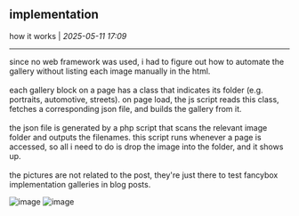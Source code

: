 ## implementation
how it works | _2025-05-11 17:09_
________
since no web framework was used, i had to figure out how to automate the gallery without listing each image manually in the html.  
&nbsp;&nbsp;&nbsp;&nbsp;&nbsp;  
each gallery block on a page has a class that indicates its folder (e.g. portraits, automotive, streets). on page load, the js script reads this class, fetches a corresponding json file, and builds the gallery from it.  
&nbsp;&nbsp;&nbsp;&nbsp;&nbsp;  
the json file is generated by a php script that scans the relevant image folder and outputs the filenames. this script runs whenever a page is accessed, so all i need to do is drop the image into the folder, and it shows up.  
&nbsp;&nbsp;&nbsp;&nbsp;&nbsp;  
the pictures are not related to the post, they're just there to test fancybox implementation galleries in blog posts.  
<!-- grid -->
![image](assets/posts/images/pdig-jurlake-20250323-181417.webp)
![image](assets/posts/images/pdig-jurlake-20250323-171823.webp)
